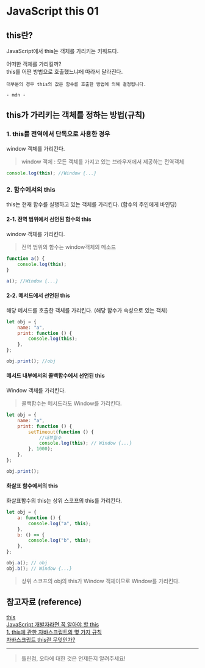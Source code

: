 # JavaScript this 01

## this란?

JavaScript에서 this는 객체를 가리키는 키워드다.

어떠한 객체를 가리킬까?  
this를 어떤 방법으로 호출했느냐에 따라서 달라진다.

```
대부분의 경우 this의 값은 함수를 호출한 방법에 의해 결정됩니다.

- mdn -
```

## this가 가리키는 객체를 정하는 방법(규칙)

### 1. this를 전역에서 단독으로 사용한 경우

window 객체를 가리킨다.

> window 객체 : 모든 객체를 가지고 있는 브라우저에서 제공하는 전역객체

```javascript
console.log(this); //Window {...}
```

### 2. 함수에서의 this

this는 현재 함수를 실행하고 있는 객체를 가리킨다. (함수의 주인에게 바인딩)

#### 2-1. 전역 범위에서 선언된 함수의 this

window 객체를 가리킨다.

> 전역 범위의 함수는 window객체의 메소드

```javascript
function a() {
    console.log(this);
}

a(); //Window {...}
```

#### 2-2. 메서드에서 선언된 this

해당 메서드를 호출한 객체를 가리킨다. (해당 함수가 속성으로 있는 객체)

```javascript
let obj = {
    name: "a",
    print: function () {
        console.log(this);
    },
};

obj.print(); //obj
```

#### 메서드 내부에서의 콜백함수에서 선언된 this

Window 객체를 가리킨다.

> 콜백함수는 메서드라도 Window를 가리킨다.

```javascript
let obj = {
    name: "a",
    print: function () {
        setTimeout(function () {
            //내부함수
            console.log(this); // Window {...}
        }, 1000);
    },
};

obj.print();
```

#### 화살표 함수에서의 this

화살표함수의 this는 상위 스코프의 this를 가리킨다.

```javascript
let obj = {
    a: function () {
        console.log("a", this);
    },
    b: () => {
        console.log("b", this);
    },
};

obj.a(); // obj
obj.b(); // Window {...}
```

> 상위 스코프의 obj의 this가 Window 객체이므로 Window를 가리킨다.

## 참고자료 (reference)

[this](https://developer.mozilla.org/ko/docs/Web/JavaScript/Reference/Operators/this)  
[JavaScript 개발자라면 꼭 알아야 할 this](https://wormwlrm.github.io/2019/03/04/You-should-know-JavaScript-this.html.html)  
[1. this에 관한 자바스크립트의 몇 가지 규칙](https://tevelop.tistory.com/1#toc-this%EC%97%90%20%EA%B4%80%ED%95%9C%20%EC%9E%90%EB%B0%94%EC%8A%A4%ED%81%AC%EB%A6%BD%ED%8A%B8%EC%9D%98%20%EB%AA%87%20%EA%B0%80%EC%A7%80%20%EA%B7%9C%EC%B9%99)  
[자바스크립트 this란 무엇인가?](https://www.youtube.com/watch?v=GteV4zfqPIk&t=1023s)

---

> 틀린점, 오타에 대한 것은 언제든지 알려주세요!
